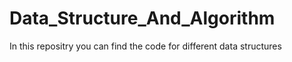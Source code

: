 # Data_Structure_And_Algorithm
 In this repositry you can find the code for different data structures
